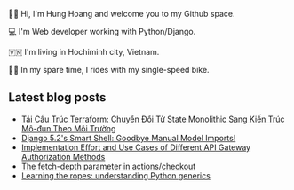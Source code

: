 ✌🏻 Hi, I'm Hung Hoang and welcome you to my Github space.

💻 I'm Web developer working with Python/Django.

🇻🇳 I'm living in Hochiminh city, Vietnam.

🚴🏻 In my spare time, I rides with my single-speed bike.

## Latest blog posts

* [Tái Cấu Trúc Terraform: Chuyển Đổi Từ State Monolithic Sang Kiến Trúc Mô-đun Theo Môi Trường](https://hoangquochung1110.github.io/static-site-generator/vietnamese-terraform-migration-guide)
* [Django 5.2's Smart Shell: Goodbye Manual Model Imports!](https://hoangquochung1110.github.io/static-site-generator/django-5.2-auto-import-models)
* [Implementation Effort and Use Cases of Different API Gateway Authorization Methods](https://hoangquochung1110.github.io/static-site-generator/api-gw-authorization-methods)
* [The fetch-depth parameter in actions/checkout](https://hoangquochung1110.github.io/static-site-generator/gh-action-checkout)
* [Learning the ropes: understanding Python generics](https://hoangquochung1110.github.io/static-site-generator/understanding-python-generics)